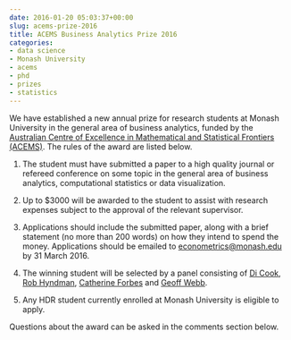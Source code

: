 ```yaml
---
date: 2016-01-20 05:03:37+00:00
slug: acems-prize-2016
title: ACEMS Business Analytics Prize 2016
categories:
- data science
- Monash University
- acems
- phd
- prizes
- statistics
---
```


We have established a new annual prize for research students at Monash University in the general area of business analytics, funded by the [Australian Centre of Excellence in Mathematical and Statistical Frontiers (ACEMS)](https://web.archive.org/web/20250207003726/https://acems.org.au/home). The rules of the award are listed below.

  1. The student must have submitted a paper to a high quality journal or refereed conference on some topic in the general area of business analytics, computational statistics or data visualization.
  2. Up to $3000 will be awarded to the student to assist with research expenses subject to the approval of the relevant supervisor.
  3. Applications should include the submitted paper, along with a brief statement (no more than 200 words) on how they intend to spend the money. Applications should be emailed to [econometrics@monash.edu](mailto:econometrics@monash.edu) by 31 March 2016.
  4. The winning student will be selected by a panel consisting of [Di Cook](http://dicook.org), [Rob Hyndman](https://robjhyndman.com/), [Catherine Forbes](https://monash.edu/research/people/profiles/profile.html?sid=915&pid=2827) and [Geoff Webb](http://www.csse.monash.edu.au/~webb/).

  5. Any HDR student currently enrolled at Monash University is eligible to apply.

Questions about the award can be asked in the comments section below.
